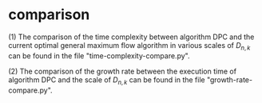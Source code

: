 # comparison
(1) The comparison of the time complexity between algorithm DPC and the current optimal general maximum flow algorithm in various scales of $D_{n,k}$ can be found in the file "time-complexity-compare.py". 

(2) The comparison of the growth rate between the execution time of algorithm DPC and the scale of $D_{n,k}$ can be found in the file "growth-rate-compare.py".
